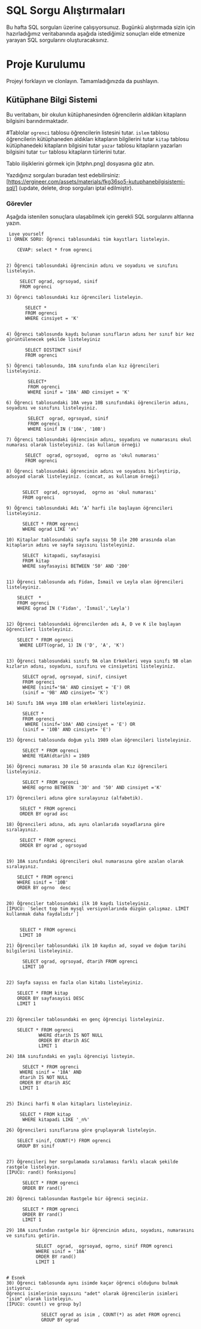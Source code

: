 # SQL Sorgu Alıştırmaları

Bu hafta SQL sorguları üzerine çalışıyorsunuz. Bugünkü alıştırmada sizin için hazırladığımız veritabanında aşağıda istediğimiz sonuçları elde etmenize yarayan SQL sorgularını oluşturacaksınız.

# Proje Kurulumu
Projeyi forklayın ve clonlayın. Tamamladığınızda da pushlayın.

## Kütüphane Bilgi Sistemi

Bu veritabanı, bir okulun kütüphanesinden öğrencilerin aldıkları kitapların bilgisini barındırmaktadır.

#Tablolar 
`ogrenci` tablosu öğrencilerin listesini tutar.
`islem` tablosu öğrencilerin kütüphaneden aldıkları kitapların bilgilerini tutar
`kitap` tablosu kütüphanedeki kitapların bilgisini tutar
`yazar` tablosu kitapların yazarları bilgisini tutar
`tur` tablosu kitapların türlerini tutar.

Tablo ilişiklerini görmek için [ktphn.png] dosyasına göz atın.

Yazdığınız sorguları buradan test edebilirsiniz: [https://ergineer.com/assets/materials/fkg36so5-kutuphanebilgisistemi-sql/] (update, delete, drop sorguları iptal edilmiştir).

### Görevler

Aşağıda istenilen sonuçlara ulaşabilmek için gerekli SQL sorgularını altlarına yazın. 


     Love yourself
	1) ÖRNEK SORU: Öğrenci tablosundaki tüm kayıtları listeleyin.
	
		CEVAP: select * from ogrenci

	
	2) Öğrenci tablosundaki öğrencinin adını ve soyadını ve sınıfını listeleyin.

         SELECT ograd, ogrsoyad, sinif
         FROM ogrenci
	
	3) Öğrenci tablosundaki kız öğrencileri listeleyin. 
         
           SELECT *
           FROM ogrenci
           WHERE cinsiyet = 'K'
	
	
	4) Öğrenci tablosunda kaydı bulunan sınıfların adını her sınıf bir kez görüntülenecek şekilde listeleyiniz
	
           SELECT DISTINCT sinif
           FROM ogrenci

	5) Öğrenci tablosunda, 10A sınıfında olan kız öğrencileri listeleyiniz.
       
            SELECT*
            FROM ogrenci
            WHERE sinif = '10A' AND cinsiyet = 'K'
	
	6) Öğrenci tablosundaki 10A veya 10B sınıfındaki öğrencilerin adını, soyadını ve sınıfını listeleyiniz.

            SELECT  ograd, ogrsoyad, sinif
            FROM ogrenci
            WHERE sinif IN ('10A', '10B')
	
	7) Öğrenci tablosundaki öğrencinin adını, soyadını ve numarasını okul numarası olarak listeleyiniz. (as kullanım örneği)
   
           SELECT  ograd, ogrsoyad,  ogrno as 'okul numarası' 
           FROM ogrenci
	
	8) Öğrenci tablosundaki öğrencinin adını ve soyadını birleştirip, adsoyad olarak listeleyiniz. (concat, as kullanım örneği)
	
   
          SELECT  ograd, ogrsoyad,  ogrno as 'okul numarası' 
          FROM ogrenci
	
	9) Öğrenci tablosundaki Adı ‘A’ harfi ile başlayan öğrencileri listeleyiniz.
	     
          SELECT * FROM ogrenci
          WHERE ograd LIKE 'a%'
	
	10) Kitaplar tablosundaki sayfa sayısı 50 ile 200 arasında olan kitapların adını ve sayfa sayısını listeleyiniz.

          SELECT  kitapadi, sayfasayisi
          FROM kitap
          WHERE sayfasayisi BETWEEN '50' AND '200'


	11) Öğrenci tablosunda adı Fidan, İsmail ve Leyla olan öğrencileri listeleyiniz.
	         
        SELECT  *
        FROM ogrenci
        WHERE ograd IN ('Fidan', 'İsmail','Leyla')


	12) Öğrenci tablosundaki öğrencilerden adı A, D ve K ile başlayan öğrencileri listeleyiniz.

        SELECT * FROM ogrenci
         WHERE LEFT(ograd, 1) IN ('D', 'A', 'K')
	
	
	13) Öğrenci tablosundaki sınıfı 9A olan Erkekleri veya sınıfı 9B olan kızların adını, soyadını, sınıfını ve cinsiyetini listeleyiniz.
	
          SELECT ograd, ogrsoyad, sinif, cinsiyet
          FROM ogrenci
          WHERE (sinif='9A' AND cinsiyet = 'E') OR
          (sinif = '9B' AND cinsiyet= 'K')
	
	14) Sınıfı 10A veya 10B olan erkekleri listeleyiniz.
	     
	      SELECT *
          FROM ogrenci
           WHERE (sinif='10A' AND cinsiyet = 'E') OR
          (sinif = '10B' AND cinsiyet= 'E')

	15) Öğrenci tablosunda doğum yılı 1989 olan öğrencileri listeleyiniz.

          SELECT * FROM ogrenci
          WHERE YEAR(dtarih) = 1989
	
	16) Öğrenci numarası 30 ile 50 arasında olan Kız öğrencileri listeleyiniz.
	
          SELECT * FROM ogrenci
          WHERE ogrno BETWEEN  '30' and '50' AND cinsiyet ='K'

	17) Öğrencileri adına göre sıralayınız (alfabetik).
	
	     SELECT * FROM ogrenci
         ORDER BY ograd asc

	18) Öğrencileri adına, adı aynı olanlarıda soyadlarına göre sıralayınız.

         SELECT * FROM ogrenci
         ORDER BY ograd , ogrsoyad
	
	
	19) 10A sınıfındaki öğrencileri okul numarasına göre azalan olarak sıralayınız.
 
        SELECT * FROM ogrenci
        WHERE sinif = '10B'
        ORDER BY ogrno  desc
	
	
	20) Öğrenciler tablosundaki ilk 10 kaydı listeleyiniz.
	[İPUCU: `Select top tüm mysql versiyonlarında düzgün çalışmaz. LİMİT kullanmak daha faydalıdır`]


         SELECT * FROM ogrenci
         LIMIT 10
	
	21) Öğrenciler tablosundaki ilk 10 kaydın ad, soyad ve doğum tarihi bilgilerini listeleyiniz.

          SELECT ograd, ogrsoyad, dtarih FROM ogrenci
          LIMIT 10
	
	
	22) Sayfa sayısı en fazla olan kitabı listeleyiniz.

        SELECT * FROM kitap
        ORDER BY sayfasayisi DESC
        LIMIT 1
	
	
	23) Öğrenciler tablosundaki en genç öğrenciyi listeleyiniz.

        SELECT * FROM ogrenci
                WHERE dtarih IS NOT NULL
                ORDER BY dtarih ASC
                LIMIT 1
	
	24) 10A sınıfındaki en yaşlı öğrenciyi listeyin.

          SELECT * FROM ogrenci
         WHERE sinif = '10A' AND
         dtarih IS NOT NULL
         ORDER BY dtarih ASC
         LIMIT 1 
	
	
	25) İkinci harfi N olan kitapları listeleyiniz.
	 
         SELECT * FROM kitap
          WHERE kitapadi LIKE '_n%'
	
	26) Öğrencileri sınıflarına göre gruplayarak listeleyin.

        SELECT sinif, COUNT(*) FROM ogrenci 
        GROUP BY sinif
	
	
	27) Öğrencileri her sorgulamada sıralaması farklı olacak şekilde rastgele listeleyin. 
	[İPUCU: rand() fonksiyonu]
	
          SELECT * FROM ogrenci
          ORDER BY rand()
	
	28) Öğrenci tablosundan Rastgele bir öğrenci seçiniz.
	
          SELECT * FROM ogrenci
          ORDER BY rand()
          LIMIT 1
	
	29) 10A sınıfından rastgele bir öğrencinin adını, soyadını, numarasını ve sınıfını getirin.

               SELECT  ograd,  ogrsoyad, ogrno, sinif FROM ogrenci
               WHERE sinif = '10A'
               ORDER BY rand()
               LIMIT 1
	
	
	# Esnek
	30) Öğrenci tablosunda aynı isimde kaçar öğrenci olduğunu bulmak istiyoruz. 
	Öğrenci isimlerinin sayısını "adet" olarak öğrencilerin isimleri "isim" olarak listeleyin. 
	[İPUCU: count() ve group by]

                 SELECT ograd as isim , COUNT(*) as adet FROM ogrenci
                 GROUP BY ograd

